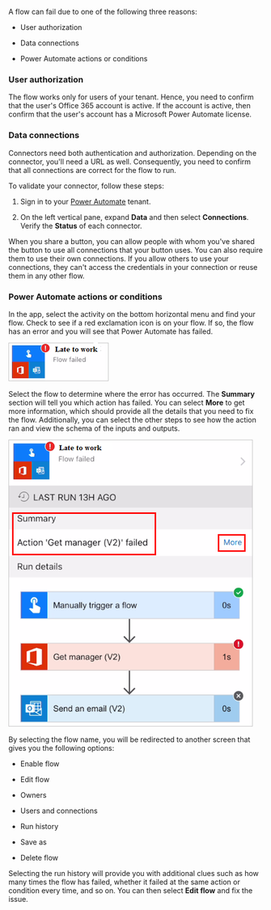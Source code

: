 A flow can fail due to one of the following three reasons:

- User authorization

- Data connections

- Power Automate actions or conditions

### User authorization

The flow works only for users of your tenant. Hence, you need to confirm that 
the user's Office 365 account is active. If the account is active, then
confirm that the user's account has a Microsoft Power Automate license.

### Data connections

Connectors need both authentication and authorization. Depending on the
connector, you'll need a URL as well. Consequently, you need to confirm that 
all connections are correct for the flow to run.

To validate your connector, follow these steps:

1. Sign in to your [Power Automate](https://flow.microsoft.com/?azure-portal=true) 
    tenant.

2. On the left vertical pane, expand **Data** and then select 
    **Connections**. Verify the **Status** of each connector.

When you share a button, you can allow people with whom you've 
shared the button to use all connections that your button uses. 
You can also require them to use their own connections. 
If you allow others to use your connections, they can't access 
the credentials in your connection or reuse them in any other flow.

### Power Automate actions or conditions

In the app, select the activity on the bottom horizontal menu and
find your flow. Check to see if a red exclamation icon is on your flow.
If so, the flow has an error and you will see that Power Automate has failed.

![Late at work flow](../media/late-at-work-flow.png)

Select the flow to determine where the error has occurred. The **Summary** section
will tell you which action has failed. You can select **More** to get
more information, which should provide all the details that you
need to fix the flow. Additionally, you can select the other steps to see how
the action ran and view the schema of the inputs and outputs.

![Late at work flow](../media/late-at-work-flow2.png)

By selecting the flow name, you will be redirected to another screen that gives
you the following options:

-   Enable flow

-   Edit flow

-   Owners

-   Users and connections

-   Run history

-   Save as

-   Delete flow

Selecting the run history will provide you with additional clues such as how many
times the flow has failed, whether it failed at the same action or condition every
time, and so on. You can then select **Edit flow** and fix the issue.

